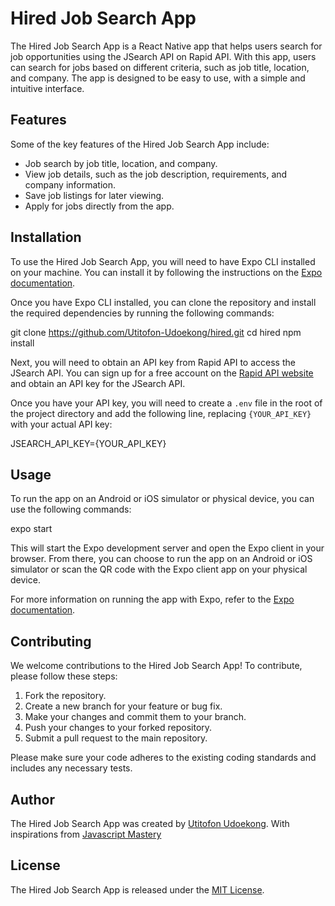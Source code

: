 # Hired Job Search App

The Hired Job Search App is a React Native app that helps users search for job opportunities using the JSearch API on Rapid API. With this app, users can search for jobs based on different criteria, such as job title, location, and company. The app is designed to be easy to use, with a simple and intuitive interface.

## Features

Some of the key features of the Hired Job Search App include:

- Job search by job title, location, and company.
- View job details, such as the job description, requirements, and company information.
- Save job listings for later viewing.
- Apply for jobs directly from the app.

## Installation

To use the Hired Job Search App, you will need to have Expo CLI installed on your machine. You can install it by following the instructions on the [Expo documentation](https://docs.expo.dev/get-started/installation/).

Once you have Expo CLI installed, you can clone the repository and install the required dependencies by running the following commands:

git clone https://github.com/Utitofon-Udoekong/hired.git
cd hired
npm install

Next, you will need to obtain an API key from Rapid API to access the JSearch API. You can sign up for a free account on the [Rapid API website](https://rapidapi.com/) and obtain an API key for the JSearch API.

Once you have your API key, you will need to create a `.env` file in the root of the project directory and add the following line, replacing `{YOUR_API_KEY}` with your actual API key:

JSEARCH_API_KEY={YOUR_API_KEY}

## Usage

To run the app on an Android or iOS simulator or physical device, you can use the following commands:

expo start

This will start the Expo development server and open the Expo client in your browser. From there, you can choose to run the app on an Android or iOS simulator or scan the QR code with the Expo client app on your physical device.

For more information on running the app with Expo, refer to the [Expo documentation](https://docs.expo.dev/).

## Contributing

We welcome contributions to the Hired Job Search App! To contribute, please follow these steps:

1. Fork the repository.
2. Create a new branch for your feature or bug fix.
3. Make your changes and commit them to your branch.
4. Push your changes to your forked repository.
5. Submit a pull request to the main repository.

Please make sure your code adheres to the existing coding standards and includes any necessary tests.

## Author

The Hired Job Search App was created by [Utitofon Udoekong](https://github.com/Utitofon-Udoekong).
With inspirations from [Javascript Mastery](https://www.youtube.com/@javascriptmastery)

## License

The Hired Job Search App is released under the [MIT License](https://opensource.org/licenses/MIT).
